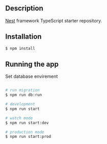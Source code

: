
## Description

[Nest](https://github.com/nestjs/nest) framework TypeScript starter repository.

## Installation

```bash
$ npm install
```

## Running the app

Set database envirement

```bash

# run migration
$ npm run db:run

# development
$ npm run start

# watch mode
$ npm run start:dev

# production mode
$ npm run start:prod
```
